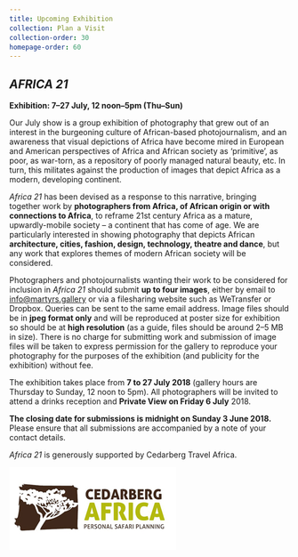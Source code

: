 ```yaml
---
title: Upcoming Exhibition
collection: Plan a Visit
collection-order: 30
homepage-order: 60
---
```


## <cite>AFRICA 21</cite>

**Exhibition: 7&ndash;27 July, 12 noon&ndash;5pm (Thu&ndash;Sun)**

Our July show is a group exhibition of photography that grew out of an interest in the burgeoning culture of African-based photojournalism, and an awareness that visual depictions of Africa have become mired in European and American perspectives of Africa and African society as &lsquo;primitive&rsquo;, as poor, as war-torn, as a repository of poorly managed natural beauty, etc. In turn, this militates against the production of images that depict Africa as a modern, developing continent.

<cite>Africa 21</cite> has been devised as a response to this narrative, bringing together work by <strong>photographers from Africa, of African origin or with connections to Africa</strong>, to reframe 21st century Africa as a mature, upwardly-mobile society &ndash; a continent that has come of age. We are particularly interested in showing photography that depicts African <strong>architecture, cities, fashion, design, technology, theatre and dance</strong>, but any work that explores themes of modern African society will be considered.

Photographers and photojournalists wanting their work to be considered for inclusion in <cite>Africa 21</cite> should submit <strong>up to four images</strong>, either by email to <a href="mailto:info@martyrs.gallery">info@martyrs.gallery</a> or via a filesharing website such as WeTransfer or Dropbox. Queries can be sent to the same email address. Image files should be in <strong>jpeg format only</strong> and will be reproduced at poster size for exhibition so should be at <strong>high resolution</strong> (as a guide, files should be around 2&ndash;5 MB in size). There is no charge for submitting work and submission of image files will be taken to express permission for the gallery to reproduce your photography for the purposes of the exhibition (and publicity for the exhibition) without fee.

The exhibition takes place from <strong>7 to 27 July 2018</strong> (gallery hours are Thursday to Sunday, 12 noon to 5pm). All photographers will be invited to attend a drinks reception and <strong>Private View on Friday 6 July</strong> 2018.

<strong>The closing date for submissions is midnight on Sunday 3 June 2018.</strong> Please ensure that all submissions are accompanied by a note of your contact details.

<cite>Africa 21</cite> is generously supported by Cedarberg Travel Africa.

<img align="center" src="images/cblogo2.jpg" /> 